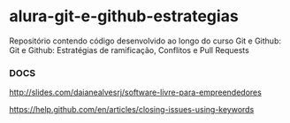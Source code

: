 # alura-git-e-github-estrategias
Repositório contendo código desenvolvido ao longo do curso Git e Github: Git e Github: Estratégias de ramificação, Conflitos e Pull Requests


### DOCS

http://slides.com/daianealvesrj/software-livre-para-empreendedores

https://help.github.com/en/articles/closing-issues-using-keywords
